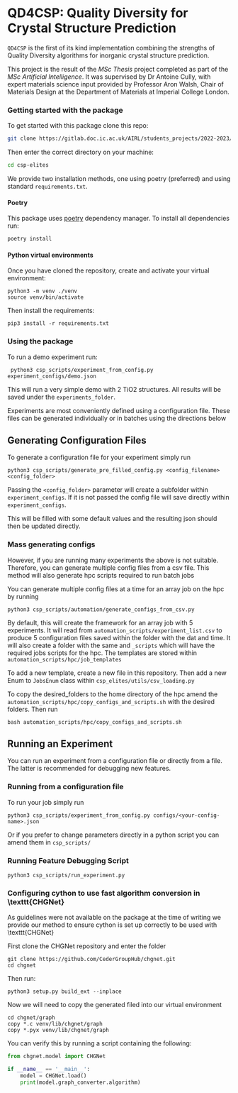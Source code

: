 # QD4CSP: Quality Diversity for Crystal Structure Prediction

`QD4CSP` is the first of its kind implementation combining the strengths of Quality Diversity algorithms
for inorganic crystal structure prediction. 

This project is the result of the _MSc Thesis_ project completed as part of the _MSc Artificial Intelligence_.
It was supervised by Dr Antoine Cully, with expert materials science input provided by Professor Aron Walsh, 
Chair of Materials Design at the Department of Materials at Imperial College London. 


### Getting started with the package
To get started with this package clone this repo:

```bash
git clone https://gitlab.doc.ic.ac.uk/AIRL/students_projects/2022-2023/marta_wolinska/csp-elites.git
```
Then enter the correct directory on your machine:
```bash
cd csp-elites
```

We provide two installation methods, one using poetry (preferred) and using standard `requirements.txt`.

#### Poetry
This package uses [poetry](https://python-poetry.org) dependency manager. 
To install all dependencies run:
```bash
poetry install
```

#### Python virtual environments
Once you have cloned the repository, create and activate your virtual environment:
```shell
python3 -m venv ./venv
source venv/bin/activate
```
Then install the requirements:
```shell script
pip3 install -r requirements.txt
```
### Using the package
To run a demo experiment run:
```shell
 python3 csp_scripts/experiment_from_config.py experiment_configs/demo.json
```
This will run a very simple demo with 2 TiO2 structures. All results will be saved under the `experiments_folder`.

Experiments are most conveniently defined using a configuration file. These files can be generated individually or in batches using the directions below 

## Generating Configuration Files
To generate a configuration file for your experiment simply run 

```shell
python3 csp_scripts/generate_pre_filled_config.py <config_filename> <config_folder>
```
Passing the `<config_folder>` parameter will create a subfolder within `experiment_configs`.
If it is not passed the config file will save directly within `experiment_configs`.

This will be filled with some default values and the resulting json should then be updated directly.

### Mass generating configs
However, if you are running many experiments the above is not suitable. 
Therefore, you can generate multiple config files from a csv file. 
This method will also generate hpc scripts required to run batch jobs

You can generate multiple config files at a time for an array job on the hpc by running 
```shell
python3 csp_scripts/automation/generate_configs_from_csv.py
```

By default, this will create the framework for an array job with 5 experiments.
It will read from `automation_scripts/experiment_list.csv` to produce 5 configuration files
saved within the folder with the dat and time.
It will also create a folder with the same and `_scripts` which will have the required jobs scripts for the hpc. 
The templates are stored within `automation_scripts/hpc/job_templates`

To add a new template, create a new file in this repository. 
Then add a new Enum to `JobsEnum` class within `csp_elites/utils/csv_loading.py`

To copy the desired_folders to the home directory of the hpc amend the `automation_scripts/hpc/copy_configs_and_scripts.sh`
with the desired folders. 
Then run
```shell
bash automation_scripts/hpc/copy_configs_and_scripts.sh
```

## Running an Experiment 
You can run an experiment from a configuration file or directly from a file. 
The latter is recommended for debugging new features. 

### Running from a configuration file
To run your job simply run

```shell
python3 csp_scripts/experiment_from_config.py configs/<your-config-name>.json
```

Or if you prefer to change parameters directly in a python script you can amend them in `csp_scripts/`
### Running Feature Debugging Script

```shell
python3 csp_scripts/run_experiment.py  
```


### Configuring cython to use fast algorithm conversion in \texttt{CHGNet}
As guidelines were not available on the package at the time of writing we provide our method to ensure
cython is set up correctly to be used with \texttt{CHGNet}


First clone the CHGNet repository and enter the folder
```shell
git clone https://github.com/CederGroupHub/chgnet.git
cd chgnet
```
Then run:
```shell
python3 setup.py build_ext --inplace
```
Now we will need to copy the generated filed into our virtual environment 

```shell
cd chgnet/graph
copy *.c venv/lib/chgnet/graph
copy *.pyx venv/lib/chgnet/graph
```

You can verify this by running a script containing the following:
```python
from chgnet.model import CHGNet

if __name__ == '__main__':
    model = CHGNet.load()
    print(model.graph_converter.algorithm)
```
